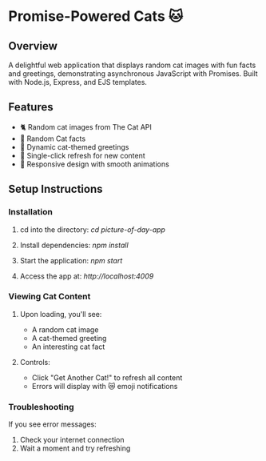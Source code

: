 # Promise-Powered Cats 🐱

## Overview
A delightful web application that displays random cat images with fun facts and greetings, demonstrating asynchronous JavaScript with Promises. Built with Node.js, Express, and EJS templates.

## Features
- 🐈 Random cat images from The Cat API
- 📜 Random Cat facts 
- 🎉 Dynamic cat-themed greetings
- 🔄 Single-click refresh for new content
- 🎨 Responsive design with smooth animations

## Setup Instructions
### Installation
1. cd into the directory:
   *cd picture-of-day-app*

2. Install dependencies:
   *npm install*

3. Start the application:
   *npm start*

4. Access the app at:
   *http://localhost:4009*

### Viewing Cat Content
1. Upon loading, you'll see:
   - A random cat image
   - A cat-themed greeting
   - An interesting cat fact

2. Controls:
   - Click "Get Another Cat!" to refresh all content
   - Errors will display with 😿 emoji notifications

### Troubleshooting
If you see error messages:
1. Check your internet connection
2. Wait a moment and try refreshing
